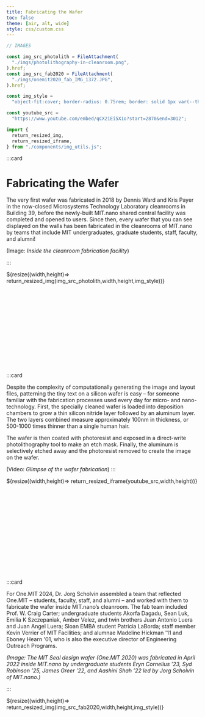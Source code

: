 ```yaml
---
title: Fabricating the Wafer
toc: false
theme: [air, alt, wide]
style: css/custom.css
---
```


```js
// IMAGES

const img_src_photolith = FileAttachment(
  "./imgs/photolithography-in-cleanroom.png",
).href;
const img_src_fab2020 = FileAttachment(
  "./imgs/onemit2020_fab_IMG_1372.JPG",
).href;

const img_style =
  "object-fit:cover; border-radius: 0.75rem; border: solid 1px var(--theme-foreground-faintest);";

const youtube_src =
  "https://www.youtube.com/embed/qCX2iEi5X1o?start=2870&end=3012";

import {
  return_resized_img,
  return_resized_iframe,
} from "./components/img_utils.js";
```

<div class= "grid grid-cols-2" style="grid-auto-rows: auto;">
  
:::card

# Fabricating the Wafer

The very first wafer was fabricated in 2018 by Dennis Ward and Kris Payer in the now-closed Microsystems Technology Laboratory cleanrooms in Building 39, before the newly-built MIT.nano shared central facility was completed and opened to users.
Since then, every wafer that you can see displayed on the walls has been fabricated in the cleanrooms of MIT.nano by teams that include MIT undergraduates, graduate students, staff, faculty, and alumni!

(Image: _Inside the cleanroom fabrication facility_)

:::

<div style="min-height:250px;">
  ${resize((width,height)=> return_resized_img(img_src_photolith,width,height,img_style))}
</div>

:::card

Despite the complexity of computationally generating the image and layout files, patterning the tiny text on a silicon wafer is easy &ndash; for someone familiar with the fabrication processes used every day for micro- and nano-technology.
First, the specially cleaned wafer is loaded into deposition chambers to grow a thin silicon nitride layer followed by an aluminum layer.
The two layers combined measure approximately 100nm in thickness, or 500-1000 times thinner than a single human hair.

The wafer is then coated with photoresist and exposed in a direct-write photolithography tool to make an etch mask.
Finally, the aluminum is selectively etched away and the photoresist removed to create the image on the wafer.

(Video: _Glimpse of the wafer fabrication_)
:::

<div style="min-height:250px;">
  ${resize((width,height)=> return_resized_iframe(youtube_src,width,height))}
</div>

:::card

For One.MIT 2024, Dr. Jorg Scholvin assembled a team that reflected One.MIT &ndash; students, faculty, staff, and alumni &ndash; and worked with them to fabricate the wafer inside MIT.nano’s cleanroom.
The fab team included Prof. W. Craig Carter; undergraduate students Akorfa Dagadu, Sean Luk, Emilia K Szczepaniak, Amber Velez, and twin brothers Juan Antonio Luera and Juan Angel Luera; Sloan EMBA student Patricia LaBorda; staff member Kevin Verrier of MIT Facilities; and alumnae Madeline Hickman '11 and Eboney Hearn '01, who is also the executive director of Engineering Outreach Programs.

_(Image: The MIT Seal design wafer (One.MIT 2020) was fabricated in April 2022 inside MIT.nano by undergraduate students Eryn Cornelius ’23, Syd Robinson ’25, James Greer ’22, and Aashini Shah ’22 led by Jorg Scholvin of MIT.nano.)_

:::

<div style="min-height:250px;">
  ${resize((width,height)=> return_resized_img(img_src_fab2020,width,height,img_style))}
</div>

</div>
